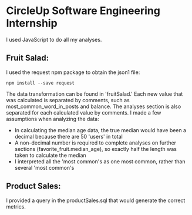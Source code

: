 # CircleUp Software Engineering Internship

I used JavaScript to do all my analyses.

## Fruit Salad:

I used the request npm package to obtain the json1 file:

    npm install --save request

The data transformation can be found in 'fruitSalad.'
Each new value that was calculated is separated by comments, such as most_common_word_in_posts and balance.
The analyses section is also separated for each calculated value by comments.
I made a few assumptions when analyzing the data:
- In calculating the median age data, the true median would have been a decimal because there are 50 'users' in total
- A non-decimal number is required to complete analyses on further sections (favorite_fruit.median_age), so exactly half the length was taken to calculate the median
- I interpreted all the 'most common's as one most common, rather than several 'most common's

## Product Sales:

I provided a query in the productSales.sql that would generate the correct metrics.
